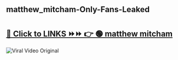 
 ## matthew_mitcham-Only-Fans-Leaked

# <h2><a href="https://clipsfans.com/matthew_mitcham&ref=git">🔗 Click to LINKS ⏩⏩ 👉 🟢 matthew mitcham </a></h2>

<a href="https://clipsfans.com/matthew_mitcham&ref=git" rel="nofollow" data-target="animated-image.originalLink"><img src="https://i.ibb.co.com/xMMVF88/686577567.gif" alt="Viral Video Original" style="max-width: 100%; display: inline-block;" data-target="animated-image.originalImage"></a>
